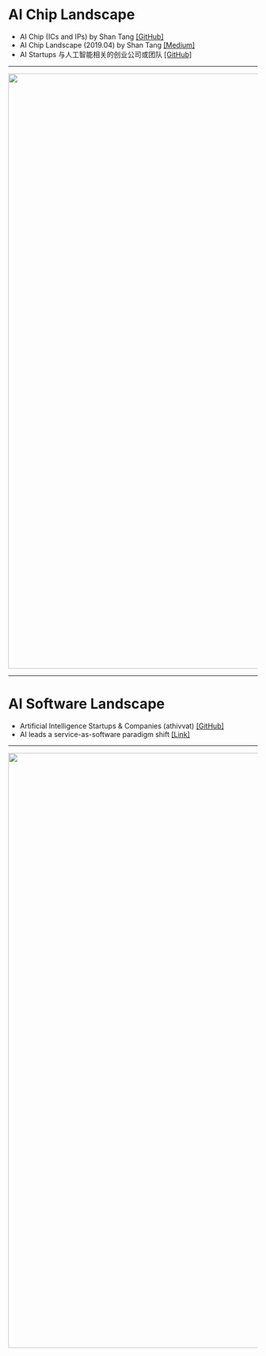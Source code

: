 # AI Chip Landscape

* AI Chip (ICs and IPs) by Shan Tang [[GitHub]](https://basicmi.github.io/AI-Chip/)
* AI Chip Landscape (2019.04) by Shan Tang [[Medium]](https://medium.com/@shan.tang.g/ai-chip-landscape-7bc9d1ab5c43)
* AI Startups 与人工智能相关的创业公司或团队 [[GitHub]](https://github.com/lipiji/AIStartups)

---
<img src="https://github.com/user-attachments/assets/d6404ed4-61a8-4c6f-8386-4d2f8fcb22cf" width=1200>


---
# AI Software Landscape

* Artificial Intelligence Startups & Companies (athivvat) [[GitHub]](https://github.com/athivvat/ai-startups)
* AI leads a service-as-software paradigm shift [[Link]](https://foundationcapital.com/ai-service-as-software/?fbclid=IwY2xjawHXqMhleHRuA2FlbQIxMQABHeX1T3x7St9p9z089_WU1NJoXf1mr9qPnDv8CTHDc8Kn34v5oY-qBLEN0g_aem_RI_0iVi_F2yjnBAzYNumoQ)

--- 

<img src="https://github.com/user-attachments/assets/cab62014-e813-47ea-97ad-90c162a06861" width=1200>
